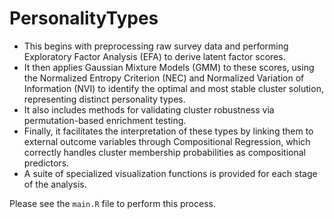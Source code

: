 # PersonalityTypes

- This begins with preprocessing raw survey data and performing Exploratory Factor Analysis (EFA) to derive latent factor scores. 
- It then applies Gaussian Mixture Models (GMM) to these scores, using the Normalized Entropy Criterion (NEC) and Normalized Variation of Information (NVI) to identify the optimal and most stable cluster solution, representing distinct 
personality types.
- It also includes methods for validating cluster robustness via permutation-based enrichment testing.
- Finally, it facilitates the interpretation of these types by linking them to external outcome variables through Compositional Regression, which correctly handles cluster membership probabilities as compositional predictors.
- A suite of specialized visualization functions is provided for each stage of the analysis.

Please see the `main.R` file to perform this process.
